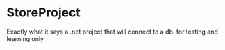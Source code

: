 # StoreProject
Exactly what it says a .net project that will connect to a db. for testing and learning only
